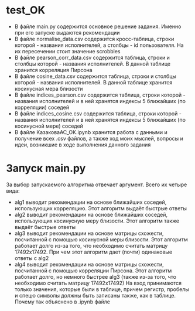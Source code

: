# test_OK

- В файле main.py содержится основное решение задания. Именно при его запуске выдаются рекомендации
- В файле normalise_data.csv содержится кросс-таблица, строки которой - названия исполнителей, а столбцы - id пользователя. На их пересечении стоит значение scrobbles
- В файле pearson_corr_data.csv содержится таблица, строки и столбцы которой - названия исполнителей. В данной таблице хранится корреляция Пирсона
- В файле cosine_data.csv содержится таблица, строки и столбцы которой - названия исполнителей. В данной таблице хранится косинусная мера близости
- В файле indices_pearson.csv содержится таблица, строки которой - названия исполнителей и в ней хранятся индексы 5 ближайших (по корреляции) соседей
- В файле indices_cosine.csv содержится таблица, строки которой - названия исполнителей и в ней хранятся индексы 5 ближайших (по косинусной мере) соседей
- В файле КазаковаАС_ОК.ipynb хранится работа с данными и получение всех .csv файлов, а также ход моих мыслей, вопросы и идеи, возникшие в ходе выполнения данного задания

# Запуск main.py
За выбор запускаемого алгоритма отвечает аргумент. Всего их четыре вида:
- alg1 выводит рекомендации на основе ближайших соседей, использующих корреляцию. Этот алгоритм выдаёт быстрые ответы
- alg2 выводит рекомендации на основе ближайших соседей, использующих косинусную меру близости. Этот алгоритм также выдаёт быстрые ответы
- alg3 выводит рекомендации на основе матрицы схожести, посчитанной с помощью косинусной меры близости. Этот алгоритм работает долго из-за того, что необходимо считать матрицу 17492x17492. При чем этот алгоритм дает (почти) одинаковые ответы с alg2
- alg4 выводит рекомендации на основе матрицы схожести, посчитанной с помощью корреляции Пирсона. Этот алгоритм работает долго, но немного быстрее alg3  (также из-за того, что необходимо считать матрицу 17492x17492)
На вход принимаются только значения, которые были в таблице, причем регистр, пробелы и спецю символы должны быть записаны также, как в таблице. Почему так объяснено в .ipynb файле
